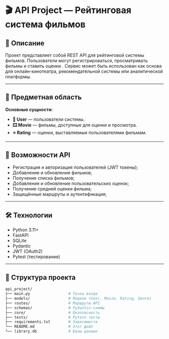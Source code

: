 # 🎬 API Project — Рейтинговая система фильмов

## 📌 Описание

Проект представляет собой REST API для рейтинговой системы фильмов. Пользователи могут регистрироваться, просматривать фильмы и ставить оценки . Сервис может быть использован как основа для онлайн-кинотеатра, рекомендательной системы или аналитической платформы.

---

## 🧩 Предметная область

**Основные сущности:**

- **👤 User** — пользователи системы.
- **🎞 Movie** — фильмы, доступные для оценки и просмотра.
- **⭐ Rating** — оценки, выставляемые пользователями фильмам.

---

## 🚀 Возможности API

- Регистрация и авторизация пользователей (JWT токены);
- Добавление и обновление фильмов;
- Получение списка фильмов;
- Добавление и обновление пользовательских оценок;
- Получение средней оценки фильма;
- Защищённые маршруты и аутентификация;

---

## 🛠️ Технологии

- Python 3.11+
- FastAPI
- SQLite
- Pydantic
- JWT (OAuth2)
- Pytest (тестирование)

---

## 📂 Структура проекта

```bash
api_project/
├── main.py                 # Точка входа
├── models/                 # Модели (User, Movie, Rating, Genre)
├── routes/                 # Маршруты API
├── schemas/                # Pydantic-схемы
├── core/                   # Безопасность
├── tests/                  # Pytest-тесты
├── requirements.txt        # Зависимости
└── README.md               # Этот файл
└── library.db              # Базы данных